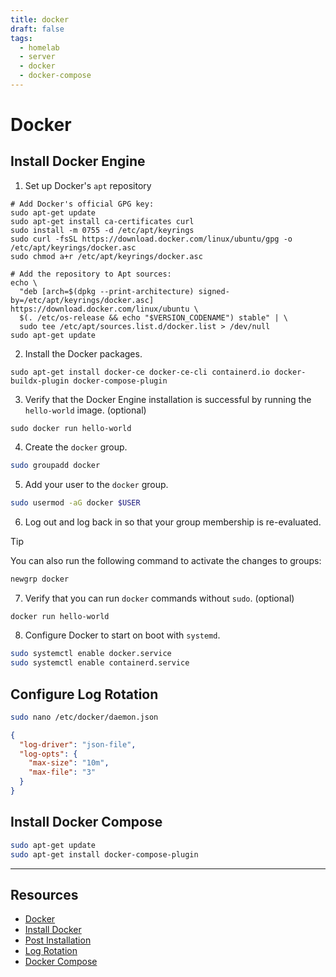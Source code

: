 ```yaml
---
title: docker
draft: false
tags:
  - homelab
  - server
  - docker
  - docker-compose
---
```

# Docker

## Install Docker Engine

1. Set up Docker's `apt` repository
```shell
# Add Docker's official GPG key:
sudo apt-get update
sudo apt-get install ca-certificates curl
sudo install -m 0755 -d /etc/apt/keyrings
sudo curl -fsSL https://download.docker.com/linux/ubuntu/gpg -o /etc/apt/keyrings/docker.asc
sudo chmod a+r /etc/apt/keyrings/docker.asc

# Add the repository to Apt sources:
echo \
  "deb [arch=$(dpkg --print-architecture) signed-by=/etc/apt/keyrings/docker.asc] https://download.docker.com/linux/ubuntu \
  $(. /etc/os-release && echo "$VERSION_CODENAME") stable" | \
  sudo tee /etc/apt/sources.list.d/docker.list > /dev/null
sudo apt-get update
```

2. Install the Docker packages.
```shell
sudo apt-get install docker-ce docker-ce-cli containerd.io docker-buildx-plugin docker-compose-plugin
```

3. Verify that the Docker Engine installation is successful by running the `hello-world` image. (optional)
```shell
sudo docker run hello-world
```

4. Create the `docker` group.
```bash
sudo groupadd docker
```

5. Add your user to the `docker` group.
```bash
sudo usermod -aG docker $USER
```

6. Log out and log back in so that your group membership is re-evaluated.

> [!tip]
> You can also run the following command to activate the changes to groups:
> ```bash
> newgrp docker
> ```

7. Verify that you can run `docker` commands without `sudo`. (optional)
```bash
docker run hello-world
```

8. Configure Docker to start on boot with `systemd`.
```bash
sudo systemctl enable docker.service
sudo systemctl enable containerd.service
```


## Configure Log Rotation

```bash
sudo nano /etc/docker/daemon.json
```

```json
{
  "log-driver": "json-file",
  "log-opts": {
    "max-size": "10m",
    "max-file": "3"
  }
}
```


## Install Docker Compose

```bash
sudo apt-get update
sudo apt-get install docker-compose-plugin
```


---
## Resources
- [Docker](https://docs.docker.com/)
- [Install Docker](https://docs.docker.com/engine/install/ubuntu/)
- [Post Installation](https://docs.docker.com/engine/install/linux-postinstall/)
- [Log Rotation](https://docs.docker.com/config/containers/logging/json-file/)
- [Docker Compose](https://docs.docker.com/compose/install/linux/)